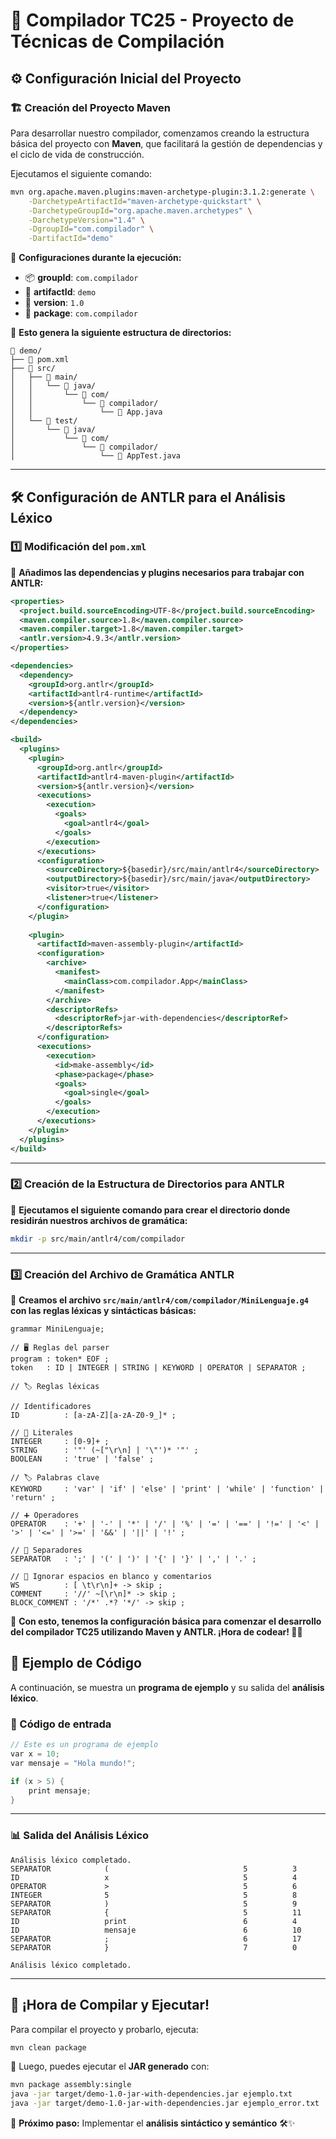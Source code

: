 # 🚀 Compilador TC25 - Proyecto de Técnicas de Compilación

## ⚙️ Configuración Inicial del Proyecto

### 🏗️ Creación del Proyecto Maven

Para desarrollar nuestro compilador, comenzamos creando la estructura básica del proyecto con **Maven**, que facilitará la gestión de dependencias y el ciclo de vida de construcción.

Ejecutamos el siguiente comando:

```bash
mvn org.apache.maven.plugins:maven-archetype-plugin:3.1.2:generate \
    -DarchetypeArtifactId="maven-archetype-quickstart" \
    -DarchetypeGroupId="org.apache.maven.archetypes" \
    -DarchetypeVersion="1.4" \
    -DgroupId="com.compilador" \
    -DartifactId="demo"
```

🔧 **Configuraciones durante la ejecución:**  
- 📦 **groupId**: `com.compilador`  
- 📂 **artifactId**: `demo`  
- 🔢 **version**: `1.0`  
- 📁 **package**: `com.compilador`  

📌 **Esto genera la siguiente estructura de directorios:**

```
📁 demo/
├── 📜 pom.xml
├── 📂 src/
│   ├── 📂 main/
│   │   └── 📂 java/
│   │       └── 📂 com/
│   │           └── 📂 compilador/
│   │               └── 📄 App.java
│   └── 📂 test/
│       └── 📂 java/
│           └── 📂 com/
│               └── 📂 compilador/
│                   └── 📄 AppTest.java
```

---

## 🛠️ Configuración de ANTLR para el Análisis Léxico

### 1️⃣ Modificación del `pom.xml`

📝 **Añadimos las dependencias y plugins necesarios para trabajar con ANTLR:**

```xml
<properties>
  <project.build.sourceEncoding>UTF-8</project.build.sourceEncoding>
  <maven.compiler.source>1.8</maven.compiler.source>
  <maven.compiler.target>1.8</maven.compiler.target>
  <antlr.version>4.9.3</antlr.version>
</properties>

<dependencies>
  <dependency>
    <groupId>org.antlr</groupId>
    <artifactId>antlr4-runtime</artifactId>
    <version>${antlr.version}</version>
  </dependency>
</dependencies>

<build>
  <plugins>
    <plugin>
      <groupId>org.antlr</groupId>
      <artifactId>antlr4-maven-plugin</artifactId>
      <version>${antlr.version}</version>
      <executions>
        <execution>
          <goals>
            <goal>antlr4</goal>
          </goals>
        </execution>
      </executions>
      <configuration>
        <sourceDirectory>${basedir}/src/main/antlr4</sourceDirectory>
        <outputDirectory>${basedir}/src/main/java</outputDirectory>
        <visitor>true</visitor>
        <listener>true</listener>
      </configuration>
    </plugin>
    
    <plugin>
      <artifactId>maven-assembly-plugin</artifactId>
      <configuration>
        <archive>
          <manifest>
            <mainClass>com.compilador.App</mainClass>
          </manifest>
        </archive>
        <descriptorRefs>
          <descriptorRef>jar-with-dependencies</descriptorRef>
        </descriptorRefs>
      </configuration>
      <executions>
        <execution>
          <id>make-assembly</id>
          <phase>package</phase>
          <goals>
            <goal>single</goal>
          </goals>
        </execution>
      </executions>
    </plugin>
  </plugins>
</build>
```

---

### 2️⃣ Creación de la Estructura de Directorios para ANTLR

📂 **Ejecutamos el siguiente comando para crear el directorio donde residirán nuestros archivos de gramática:**

```bash
mkdir -p src/main/antlr4/com/compilador
```

---

### 3️⃣ Creación del Archivo de Gramática ANTLR

📜 **Creamos el archivo `src/main/antlr4/com/compilador/MiniLenguaje.g4` con las reglas léxicas y sintácticas básicas:**

```antlr
grammar MiniLenguaje;

// 🖥️ Reglas del parser
program : token* EOF ;
token   : ID | INTEGER | STRING | KEYWORD | OPERATOR | SEPARATOR ;

// 🏷️ Reglas léxicas

// Identificadores
ID          : [a-zA-Z][a-zA-Z0-9_]* ;

// 🔢 Literales
INTEGER     : [0-9]+ ;
STRING      : '"' (~["\r\n] | '\"')* '"' ;
BOOLEAN     : 'true' | 'false' ;

// 🏷️ Palabras clave
KEYWORD     : 'var' | 'if' | 'else' | 'print' | 'while' | 'function' | 'return' ;

// ➕ Operadores
OPERATOR    : '+' | '-' | '*' | '/' | '%' | '=' | '==' | '!=' | '<' | '>' | '<=' | '>=' | '&&' | '||' | '!' ;

// 📌 Separadores
SEPARATOR   : ';' | '(' | ')' | '{' | '}' | ',' | '.' ;

// 🚫 Ignorar espacios en blanco y comentarios
WS          : [ \t\r\n]+ -> skip ;
COMMENT     : '//' ~[\r\n]* -> skip ;
BLOCK_COMMENT : '/*' .*? '*/' -> skip ;
```

🎯 **Con esto, tenemos la configuración básica para comenzar el desarrollo del compilador TC25 utilizando Maven y ANTLR. ¡Hora de codear! 🚀🔥**


## 📝 Ejemplo de Código  

A continuación, se muestra un **programa de ejemplo** y su salida del **análisis léxico**.  

### 📌 Código de entrada  

```c
// Este es un programa de ejemplo
var x = 10;
var mensaje = "Hola mundo!";

if (x > 5) {
    print mensaje;
}
```

---

### 📊 Salida del Análisis Léxico  

```
Análisis léxico completado.
SEPARATOR            (                              5          3
ID                   x                              5          4
OPERATOR             >                              5          6
INTEGER              5                              5          8
SEPARATOR            )                              5          9
SEPARATOR            {                              5          11
ID                   print                          6          4
ID                   mensaje                        6          10
SEPARATOR            ;                              6          17
SEPARATOR            }                              7          0

Análisis léxico completado.
```

---

## 🚀 ¡Hora de Compilar y Ejecutar!  

Para compilar el proyecto y probarlo, ejecuta:  

```bash
mvn clean package
```

📌 Luego, puedes ejecutar el **JAR generado** con:  

```bash
mvn package assembly:single
java -jar target/demo-1.0-jar-with-dependencies.jar ejemplo.txt   
java -jar target/demo-1.0-jar-with-dependencies.jar ejemplo_error.txt
```
🔹 **Próximo paso:** Implementar el **análisis sintáctico y semántico** 🛠️✨  